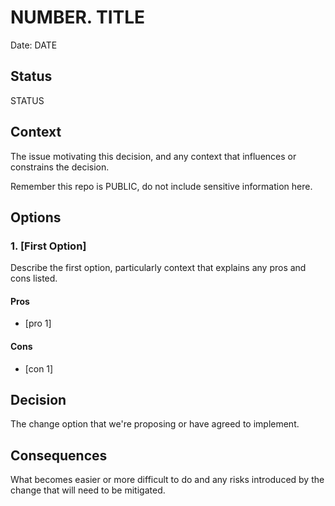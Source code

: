 # NUMBER. TITLE

Date: DATE

## Status

STATUS

## Context

The issue motivating this decision, and any context that influences or constrains the decision.

Remember this repo is PUBLIC, do not include sensitive information here.

## Options

### 1. [First Option]

Describe the first option, particularly context that explains any pros and cons listed.

#### Pros

- [pro 1]

#### Cons

- [con 1]

## Decision

The change option that we're proposing or have agreed to implement.

## Consequences

What becomes easier or more difficult to do and any risks introduced by the change that will need to be mitigated.
